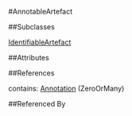 
#AnnotableArtefact



##Subclasses

[IdentifiableArtefact](Base/IdentifiableArtefact.md)



##Attributes



##References

contains: [Annotation](Base/Annotation.md) (ZeroOrMany)



##Referenced By


    
